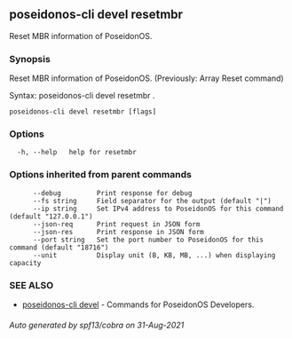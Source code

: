 ## poseidonos-cli devel resetmbr

Reset MBR information of PoseidonOS.

### Synopsis

Reset MBR information of PoseidonOS.
	(Previously: Array Reset command)

Syntax:
	poseidonos-cli devel resetmbr .
          

```
poseidonos-cli devel resetmbr [flags]
```

### Options

```
  -h, --help   help for resetmbr
```

### Options inherited from parent commands

```
      --debug         Print response for debug
      --fs string     Field separator for the output (default "|")
      --ip string     Set IPv4 address to PoseidonOS for this command (default "127.0.0.1")
      --json-req      Print request in JSON form
      --json-res      Print response in JSON form
      --port string   Set the port number to PoseidonOS for this command (default "18716")
      --unit          Display unit (B, KB, MB, ...) when displaying capacity
```

### SEE ALSO

* [poseidonos-cli devel](poseidonos-cli_devel.md)	 - Commands for PoseidonOS Developers.

###### Auto generated by spf13/cobra on 31-Aug-2021
